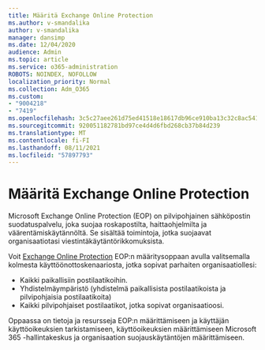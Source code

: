 ```yaml
---
title: Määritä Exchange Online Protection
ms.author: v-smandalika
author: v-smandalika
manager: dansimp
ms.date: 12/04/2020
audience: Admin
ms.topic: article
ms.service: o365-administration
ROBOTS: NOINDEX, NOFOLLOW
localization_priority: Normal
ms.collection: Adm_O365
ms.custom:
- "9004218"
- "7419"
ms.openlocfilehash: 3c5c27aee261d75ed41518e18617db96ce910ba13c32c8ac541a5ee81522ebea
ms.sourcegitcommit: 920051182781bd97ce4d4d6fbd268cb37b84d239
ms.translationtype: MT
ms.contentlocale: fi-FI
ms.lasthandoff: 08/11/2021
ms.locfileid: "57897793"
---
```

# <a name="set-up-exchange-online-protection"></a>Määritä Exchange Online Protection

Microsoft Exchange Online Protection (EOP) on pilvipohjainen sähköpostin suodatuspalvelu, joka suojaa roskapostilta, haittaohjelmilta ja väärentämiskäytännöltä. Se sisältää toimintoja, jotka suojaavat organisaatiotasi viestintäkäytäntörikkomuksista.

Voit [Exchange Online Protection](https://admin.microsoft.com/adminportal/home?#/modernonboarding/setupexchangeonlineprotection) EOP:n määritysoppaan avulla valitsemalla kolmesta käyttöönottoskenaariosta, jotka sopivat parhaiten organisaatiollesi:

- Kaikki paikallisiin postilaatikoihin.
- Yhdistelmäympäristö (yhdistelmä paikallisista postilaatikoista ja pilvipohjaisia postilaatikoita)
- Kaikki pilvipohjaiset postilaatikot, jotka sopivat organisaatioosi.

Oppaassa on tietoja ja resursseja EOP:n määrittämiseen ja käyttäjän käyttöoikeuksien tarkistamiseen, käyttöoikeuksien määrittämiseen Microsoft 365 -hallintakeskus ja organisaation suojauskäytäntöjen määrittämiseen.
